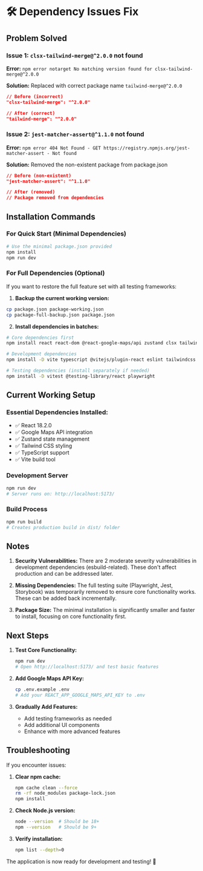 # 🛠️ Dependency Issues Fix

## Problem Solved

### Issue 1: `clsx-tailwind-merge@^2.0.0` not found
**Error:** `npm error notarget No matching version found for clsx-tailwind-merge@^2.0.0`

**Solution:** Replaced with correct package name `tailwind-merge@^2.0.0`

```json
// Before (incorrect)
"clsx-tailwind-merge": "^2.0.0"

// After (correct)
"tailwind-merge": "^2.0.0"
```

### Issue 2: `jest-matcher-assert@^1.1.0` not found
**Error:** `npm error 404 Not Found - GET https://registry.npmjs.org/jest-matcher-assert - Not found`

**Solution:** Removed the non-existent package from package.json

```json
// Before (non-existent)
"jest-matcher-assert": "^1.1.0"

// After (removed)
// Package removed from dependencies
```

## Installation Commands

### For Quick Start (Minimal Dependencies)
```bash
# Use the minimal package.json provided
npm install
npm run dev
```

### For Full Dependencies (Optional)
If you want to restore the full feature set with all testing frameworks:

1. **Backup the current working version:**
```bash
cp package.json package-working.json
cp package-full-backup.json package.json
```

2. **Install dependencies in batches:**
```bash
# Core dependencies first
npm install react react-dom @react-google-maps/api zustand clsx tailwind-merge axios

# Development dependencies
npm install -D vite typescript @vitejs/plugin-react eslint tailwindcss

# Testing dependencies (install separately if needed)
npm install -D vitest @testing-library/react playwright
```

## Current Working Setup

### Essential Dependencies Installed:
- ✅ React 18.2.0
- ✅ Google Maps API integration
- ✅ Zustand state management
- ✅ Tailwind CSS styling
- ✅ TypeScript support
- ✅ Vite build tool

### Development Server
```bash
npm run dev
# Server runs on: http://localhost:5173/
```

### Build Process
```bash
npm run build
# Creates production build in dist/ folder
```

## Notes

1. **Security Vulnerabilities:** There are 2 moderate severity vulnerabilities in development dependencies (esbuild-related). These don't affect production and can be addressed later.

2. **Missing Dependencies:** The full testing suite (Playwright, Jest, Storybook) was temporarily removed to ensure core functionality works. These can be added back incrementally.

3. **Package Size:** The minimal installation is significantly smaller and faster to install, focusing on core functionality first.

## Next Steps

1. **Test Core Functionality:**
   ```bash
   npm run dev
   # Open http://localhost:5173/ and test basic features
   ```

2. **Add Google Maps API Key:**
   ```bash
   cp .env.example .env
   # Add your REACT_APP_GOOGLE_MAPS_API_KEY to .env
   ```

3. **Gradually Add Features:**
   - Add testing frameworks as needed
   - Add additional UI components
   - Enhance with more advanced features

## Troubleshooting

If you encounter issues:

1. **Clear npm cache:**
   ```bash
   npm cache clean --force
   rm -rf node_modules package-lock.json
   npm install
   ```

2. **Check Node.js version:**
   ```bash
   node --version  # Should be 18+
   npm --version   # Should be 9+
   ```

3. **Verify installation:**
   ```bash
   npm list --depth=0
   ```

The application is now ready for development and testing! 🚀